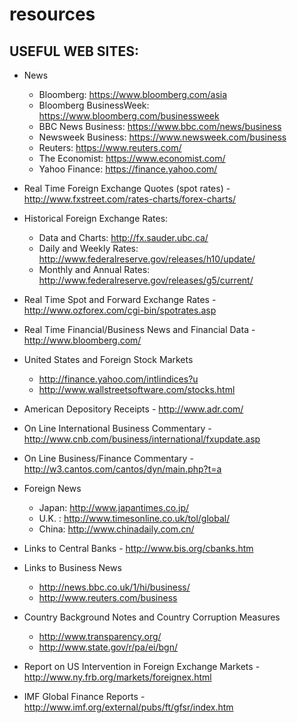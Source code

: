 # resources

## USEFUL WEB SITES:

- News

  - Bloomberg: https://www.bloomberg.com/asia
  - Bloomberg BusinessWeek: https://www.bloomberg.com/businessweek
  - BBC News Business: https://www.bbc.com/news/business
  - Newsweek Business: https://www.newsweek.com/business
  - Reuters: https://www.reuters.com/
  - The Economist: https://www.economist.com/
  - Yahoo Finance: https://finance.yahoo.com/

- Real Time Foreign Exchange Quotes (spot rates) - http://www.fxstreet.com/rates-charts/forex-charts/
- Historical Foreign Exchange Rates:
  - Data and Charts: http://fx.sauder.ubc.ca/
  - Daily and Weekly Rates: http://www.federalreserve.gov/releases/h10/update/
  - Monthly and Annual Rates: http://www.federalreserve.gov/releases/g5/current/
- Real Time Spot and Forward Exchange Rates - http://www.ozforex.com/cgi-bin/spotrates.asp
- Real Time Financial/Business News and Financial Data - http://www.bloomberg.com/
- United States and Foreign Stock Markets
  - http://finance.yahoo.com/intlindices?u
  - http://www.wallstreetsoftware.com/stocks.html
- American Depository Receipts - http://www.adr.com/
- On Line International Business Commentary - http://www.cnb.com/business/international/fxupdate.asp
- On Line Business/Finance Commentary - http://w3.cantos.com/cantos/dyn/main.php?t=a
- Foreign News
  - Japan: http://www.japantimes.co.jp/
  - U.K. : http://www.timesonline.co.uk/tol/global/
  - China: http://www.chinadaily.com.cn/
- Links to Central Banks - http://www.bis.org/cbanks.htm
- Links to Business News
  - http://news.bbc.co.uk/1/hi/business/
  - http://www.reuters.com/business
- Country Background Notes and Country Corruption Measures
  - http://www.transparency.org/
  - http://www.state.gov/r/pa/ei/bgn/
- Report on US Intervention in Foreign Exchange Markets - http://www.ny.frb.org/markets/foreignex.html
- IMF Global Finance Reports - http://www.imf.org/external/pubs/ft/gfsr/index.htm
